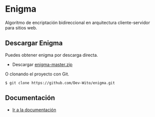 # Enigma

Algoritmo de encriptación bidireccional en arquitectura cliente-servidor para sitios web.

## Descargar Enigma

Puedes obtener enigma por descarga directa.

- Descargar <a href="https://github.com/Dev-Wito/enigma/archive/master.zip" donwload>enigma-master.zip</a>

O clonando el proyecto con Git.
```
$ git clone https://github.com/Dev-Wito/enigma.git
```

## Documentación

- <a href="http://enigma.itp.edu.co/docs/introduccion.html">Ir a la documentación</a>